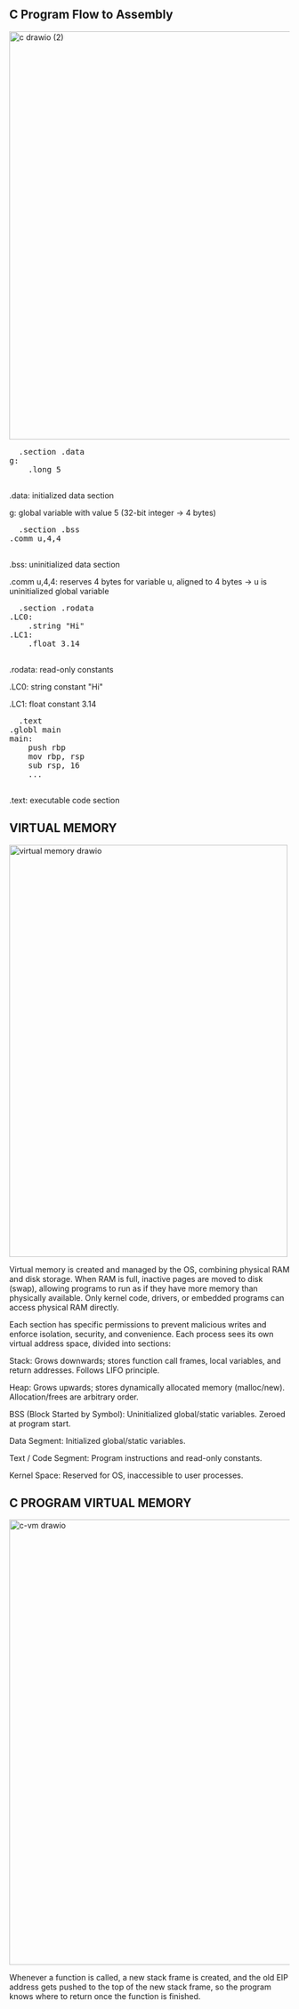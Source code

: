 ## C Program Flow to Assembly

<img width="1049" height="734" alt="c drawio (2)" src="https://github.com/user-attachments/assets/98209edc-5681-4772-9702-b97ae7e9bbb9" />

<pre>  .section .data
g:
    .long 5
 </pre>

.data: initialized data section

g: global variable with value 5 (32-bit integer → 4 bytes)


<pre>  .section .bss
.comm u,4,4
 </pre>

 .bss: uninitialized data section

.comm u,4,4: reserves 4 bytes for variable u, aligned to 4 bytes
→ u is uninitialized global variable

<pre>  .section .rodata
.LC0:
    .string "Hi"
.LC1:
    .float 3.14
 </pre>

 .rodata: read-only constants

.LC0: string constant "Hi"

.LC1: float constant 3.14

<pre>  .text
.globl main
main:
    push rbp
    mov rbp, rsp
    sub rsp, 16
    ...
 </pre>
 
.text: executable code section

## VIRTUAL MEMORY

<img width="500" height="741" alt="virtual memory drawio" src="https://github.com/user-attachments/assets/56b41e6b-39ea-408f-8af1-846ee6e20cbd" />


Virtual memory is created and managed by the OS, combining physical RAM and disk storage. When RAM is full, inactive pages are moved to disk (swap), allowing programs to run as if they have more memory than physically available. Only kernel code, drivers, or embedded programs can access physical RAM directly.

Each section has specific permissions to prevent malicious writes and enforce isolation, security, and convenience. Each process sees its own virtual address space, divided into sections: 

Stack: Grows downwards; stores function call frames, local variables, and return addresses. Follows LIFO principle. 

Heap: Grows upwards; stores dynamically allocated memory (malloc/new). Allocation/frees are arbitrary order. 

BSS (Block Started by Symbol): Uninitialized global/static variables. Zeroed at program start. 

Data Segment: Initialized global/static variables. 

Text / Code Segment: Program instructions and read-only constants. 

Kernel Space: Reserved for OS, inaccessible to user processes. 

## C PROGRAM VIRTUAL MEMORY 

<img width="996" height="801" alt="c-vm drawio" src="https://github.com/user-attachments/assets/22604d36-ff41-42a5-b379-a56cebb4053d" />

Whenever a function is called, a new stack frame is created, and the old EIP address gets pushed to the top of the new stack frame, so the program knows where to return once the function is finished.

